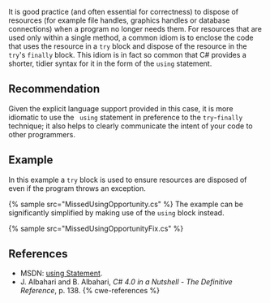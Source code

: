 It is good practice (and often essential for correctness) to dispose of resources (for example file handles, graphics handles or database connections) when a program no longer needs them. For resources that are used only within a single method, a common idiom is to enclose the code that uses the resource in a `try` block and dispose of the resource in the `try`'s ` finally ` block. This idiom is in fact so common that C\# provides a shorter, tidier syntax for it in the form of the `using` statement.


## Recommendation
Given the explicit language support provided in this case, it is more idiomatic to use the ` using` statement in preference to the `try`-`finally` technique; it also helps to clearly communicate the intent of your code to other programmers.


## Example
In this example a `try` block is used to ensure resources are disposed of even if the program throws an exception.

{% sample src="MissedUsingOpportunity.cs" %}
The example can be significantly simplified by making use of the `using` block instead.

{% sample src="MissedUsingOpportunityFix.cs" %}

## References
* MSDN: [using Statement](http://msdn.microsoft.com/en-us/library/yh598w02(v=vs.80).aspx).
* J. Albahari and B. Albahari, *C\# 4.0 in a Nutshell - The Definitive Reference*, p. 138.
{% cwe-references %}
